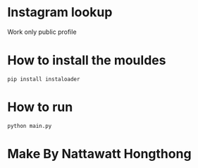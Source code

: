 # Instagram lookup   
Work only public profile   
# How to install the mouldes
```pip install instaloader```<br>
# How to run <br>
```python main.py```
# Make By Nattawatt Hongthong